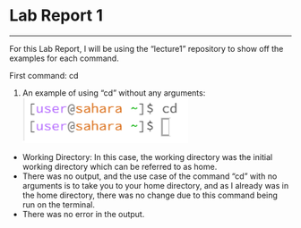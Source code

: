 # Lab Report 1
***
For this Lab Report, I will be using the “lecture1” repository to show off the examples for each command.

First command: cd 
1. An example of using “cd” without any arguments:
![Image](cd_ex1.png)	
* Working Directory: In this case, the working directory was the initial working directory which can be referred to as home.
* There was no output, and the use case of the command “cd” with no arguments is to take you to your home directory, and as I already was in the home directory, there   was no change due to this command being run on the terminal.
* There was no error in the output.
